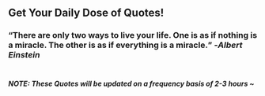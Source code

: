 ## Get Your Daily Dose of Quotes!
### <q>There are only two ways to live your life. One is as if nothing is a miracle. The other is as if everything is a miracle.</q> -<em>Albert Einstein</em> <br><br>
##### NOTE: These Quotes will be updated on a frequency basis of 2-3 hours ~
